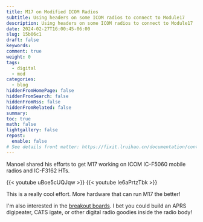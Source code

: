 ```yaml
---
title: M17 on Modified ICOM Radios
subtitle: Using headers on some ICOM radios to connect to Module17
description: Using headers on some ICOM radios to connect to Module17
date: 2024-02-27T16:00:45-06:00
slug: 15b06c1
draft: false
keywords:
comment: true
weight: 0
tags:
  - digital
  - mod
categories:
  - blog
hiddenFromHomePage: false
hiddenFromSearch: false
hiddenFromRss: false
hiddenFromRelated: false
summary:
toc: true
math: false
lightgallery: false
repost:
  enable: false
# See details front matter: https://fixit.lruihao.cn/documentation/content-management/introduction/#front-matter
---
```


Manoel shared his efforts to get M17 working on ICOM IC-F5060 mobile radios and IC-F3162 HTs.

{{< youtube uBoe5cUQJqw >}}
{{< youtube Ie6aPrtzTbk >}}

This is a really cool effort. More hardware that can run M17 the better!

I'm also interested in the [breakout boards](https://fredcorp.cc/MSF-Telecom/ICOM-Internal-Breakouts/ICOM_Internal_Breakout/). I bet you
could build an APRS digipeater, CATS igate, or other digital radio goodies inside the radio body!
